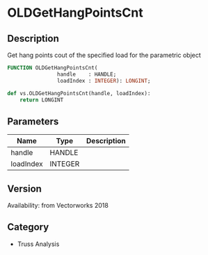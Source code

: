 # OLDGetHangPointsCnt

## Description
Get hang points cout of the specified load for the parametric object

```pascal
FUNCTION OLDGetHangPointsCnt(
				handle    : HANDLE;
				loadIndex : INTEGER): LONGINT;
```

```python
def vs.OLDGetHangPointsCnt(handle, loadIndex):
    return LONGINT
```

## Parameters
|Name|Type|Description|
|---|---|---|
|handle|HANDLE|   |
|loadIndex|INTEGER|   |

## Version
Availability: from Vectorworks 2018

## Category
* Truss Analysis


